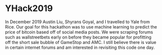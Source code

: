 # YHack2019
In December 2019 Austin Liu, Shyrans Goyal, and I travelled to Yale from Rice. Our goal for this hackathon was to use machine learning to predict the price of bitcoin based off of social media posts.
We were scraping forums such as wallstreetbets early on before they became popular for profitting off the short sale bubble of GameStop and AMC. I still believe there is value in certain internet
forums and am interested in revisiting this code one day. 
